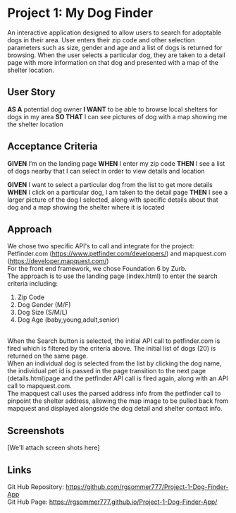 # Project 1: My Dog Finder

An interactive application designed to allow users to search for adoptable dogs in their area. User enters their zip code and other selection parameters such as size, gender and age and a list of dogs is returned for browsing. When the user selects a particular dog, they are taken to a detail page with more information on that dog and presented with a map of the shelter location.

## User Story
**AS A**  potential dog owner
**I WANT** to be able to browse local shelters for dogs in my area
**SO THAT** I can see pictures of dog with a map showing me the shelter   location

## Acceptance Criteria
**GIVEN** I’m on the landing page
**WHEN** I enter my zip code
**THEN** I see a list of dogs nearby that I can select in order to view details and location

**GIVEN** I want to select a particular dog from the list to get more details
**WHEN** I click on a particular dog, I am taken to the detail page
**THEN** I see a larger picture of the dog I selected, along with specific details about that dog and a map showing the shelter where it is located

## Approach
We chose two specific API's to call and integrate for the project:<br>
Petfinder.com (https://www.petfinder.com/developers/) and mapquest.com (https://developer.mapquest.com/)<br>
For the front end framework, we chose Foundation 6 by Zurb.<br>
The approach is to use the landing page (index.html) to enter the search criteria including:<br>
1. Zip Code<br>
2. Dog Gender (M/F)<br>
3. Dog Size (S/M/L)<br>
4. Dog Age (baby,young,adult,senior)<br>
<br>
When the Search button is selected, the initial API call to petfinder.com is fired which is filtered by the criteria above. The initial list of dogs (20) is returned on the same page.<br>
When an individual dog is selected from the list by clicking the dog name, the individual pet id is passed in the page transition to the next page (details.html)page and the petfinder API call is fired again, along with an API call to mapquest.com.<br>
The mapquest call uses the parsed address info from the petfinder call to pinpoint the shelter address, allowing the map image to be pulled back from mapquest and displayed alongside the dog detail and shelter contact info. 

## Screenshots
[We'll attach screen shots here]

## Links
Git Hub Repository: https://github.com/rgsommer777/Project-1-Dog-Finder-App <br>
Git Hub Page: https://rgsommer777.github.io/Project-1-Dog-Finder-App/
